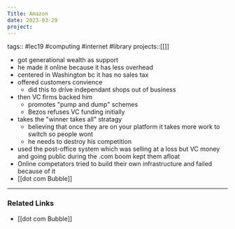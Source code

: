 ```yaml
---
Title: Amazon
date: 2023-03-29
project:
---
```

tags:: #lec19 #computing #internet #library 
projects::[[]]


- got generational wealth as support
- he made it online because it has less overhead
- centered in Washington bc it has no sales tax
- offered customers convience
	- did this to drive independant shops out of business
- then VC firms backed him
	- promotes "pump and dump" schemes
	- Bezos refuses VC funding initially
- takes the "winner takes all" stratagy
	- believing that once they are on your platform it takes more work to switch so people wont
	- he needs to destroy his competition
- used the post-office system which was selling at a loss but VC money and going public during the .com boom kept them afloat
- Online competators tried to build their own infrastructure and failed because of it
- [[dot com Bubble]] 

---

### Related Links

- [[dot com Bubble]]